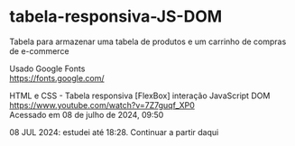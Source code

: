 # tabela-responsiva-JS-DOM

Tabela para armazenar uma tabela de produtos e um carrinho de compras de e-commerce

Usado Google Fonts  
https://fonts.google.com/

HTML e CSS - Tabela responsiva [FlexBox] interação JavaScript DOM  
https://www.youtube.com/watch?v=7Z7guqf_XP0  
Acessado em 08 de julho de 2024, 09:50

08 JUL 2024: estudei até 18:28. Continuar a partir daqui
